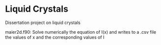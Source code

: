 # Liquid Crystals
Dissertation project on liquid crystals

maier2d.f90: Solve numerically the equation of I(x) and writes to a .csv file the values of x and the corresponding values of I
